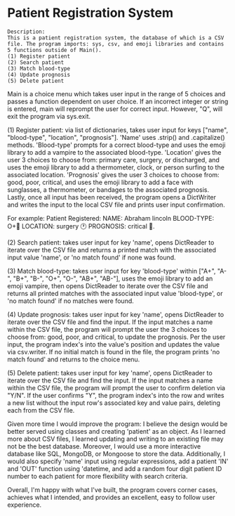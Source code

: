 # Patient Registration System
    Description:
    This is a patient registration system, the database of which is a CSV file. The program imports: sys, csv, and emoji libraries and contains 5 functions outside of Main().
    (1) Register patient
    (2) Search patient
    (3) Match blood-type
    (4) Update prognosis
    (5) Delete patient

Main is a choice menu which takes user input in the range of 5 choices and passes a function dependent on user choice. If an incorrect integer or string is entered, main will reprompt the user for correct input. However, "Q", will exit the program via sys.exit.

(1) Register patient: via list of dictionaries, takes user input for keys ["name", "blood-type", "location", "prognosis"]. 'Name' uses .strip() and .capitalize() methods. 'Blood-type' prompts for a correct blood-type and uses the emoji library to add a vampire to the associated blood-type. 'Location' gives the user 3 choices to choose from: primary care, surgery, or discharged, and uses the emoji library to add a thermometer, clock, or person surfing to the associated location. 'Prognosis' gives the user 3 choices to choose from: good, poor, critical, and uses the emoji library to add a face with sunglasses, a thermometer, or bandages to the associated prognosis. Lastly, once all input has been received, the program opens a DictWriter and writes the input to the local CSV file and prints user input confirmation.

For example: Patient Registered: NAME: Abraham lincoln BLOOD-TYPE: O+🧛 LOCATION: surgery 🕐 PROGNOSIS: critical 🤕.

(2) Search patient: takes user input for key 'name', opens DictReader to iterate over the CSV file and returns a printed match with the associated input value 'name', or 'no match found' if none was found.

(3) Match blood-type: takes user input for key 'blood-type' within ["A+", "A-", "B+", "B-", "O+", "O-", "AB+", "AB-"], uses the emoji library to add an emoji vampire, then opens DictReader to iterate over the CSV file and returns all printed matches with the associated input value 'blood-type', or 'no match found' if no matches were found.

(4) Update prognosis: takes user input for key 'name', opens DictReader to iterate over the CSV file and find the input. If the input matches a name within the CSV file, the program will prompt the user the 3 choices to choose from: good, poor, and critical, to update the prognosis. Per the user input, the program index's into the value's position and updates the value via csv.writer. If no initial match is found in the file, the program prints 'no match found' and returns to the choice menu.

(5) Delete patient: takes user input for key 'name', opens DictReader to iterate over the CSV file and find the input. If the input matches a name within the CSV file, the program will prompt the user to confirm deletion via "Y/N". If the user confirms "Y", the program index's into the row and writes a new list without the input row's associated key and value pairs, deleting each from the CSV file.

Given more time I would improve the program: I believe the design would be better served using classes and creating 'patient' as an object. As I learned more about CSV files, I learned updating and writing to an existing file may not be the best database. Moreover, I would use a more interactive database like SQL, MongoDB, or Mongoose to store the data. Additionally, I would also specify 'name' input using regular expressions, add a patient 'IN' and 'OUT' function using 'datetime, and add a random four digit patient ID number to each patient for more flexibility with search criteria.

Overall, I'm happy with what I've built, the program covers corner cases, achieves what I intended, and provides an excellent, easy to follow user experience.
